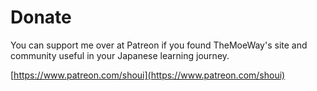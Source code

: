 # Donate

You can support me over at Patreon if you found TheMoeWay's site and community useful in your Japanese learning journey.  

[https://www.patreon.com/shoui](https://www.patreon.com/shoui)  


